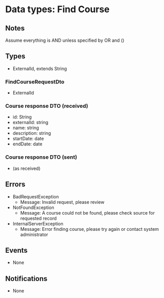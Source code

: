 # Data types: Find Course

## Notes

Assume everything is AND unless specified by OR and ()

## Types

- ExternalId, extends String

### FindCourseRequestDto

- ExternalId

### Course response DTO (received)

- id: String
- externalId: string
- name: string
- description: string
- startDate: date
- endDate: date

### Course response DTO (sent)

- (as received)

## Errors

- BadRequestException
  - Message: Invalid request, please review
- NotFoundException
  - Message: A course could not be found, please check source for requested record
- InternalServerException
  - Message: Error finding course, please try again or contact system administrator

## Events

- None

## Notifications

- None
